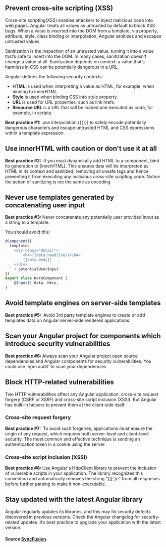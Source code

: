 ## Prevent cross-site scripting (XSS)

Cross-site scripting(XSS) enables attackers to inject malicious code into web pages.
Angular treats all values as untrusted by default to block XSS bugs.
When a value is inserted into the DOM from a template, via property, attribute, style, class binding or interpolation, Angular sanitizes and escapes untrusted values.

Sanitization is the inspection of an untrusted value, turning it into a value that’s safe to insert into the DOM.
In many cases, sanitization doesn't change a value at all.
Sanitization depends on context: a value that’s harmless in CSS can be potentially dangerous in a URL.

Angular defines the following security contexts:

- <strong>HTML</strong> is used when interpreting a value as HTML, for example, when binding to innerHTML.
- <strong>Style</strong> is used when binding CSS into style property.
- <strong>URL</strong> is used for URL properties, such as link hrefs.
- <strong>Resource URL</strong> is a URL that will be loaded and executed as code, for example, in scripts.

<strong>Best practice #1: </strong>
use interpolation ({{}}) to safely encode potentially dangerous characters and escape untrusted HTML and CSS expressions within a template expression.

## Use innerHTML with caution or don't use it at all

<strong>Best practice #2: </strong> If you must dynamically add HTML to a component, bind its generation to [innerHTML].
This ensures data will be interpreted as HTML in its context and sanitized, removing all unsafe tags and hence preventing it from executing any malicious cross-site scripting code.
Notice the action of sanitizing is not the same as encoding.

## Never use templates generated by concatenating user input

<strong>Best practice #3: </strong>Never concatenate any potentially user provided input as a string to a template.

You should avoid this:

````typescript
@Component({
  template: `
    <div class="detail">
        <h4>{{data.headline}}</h4>
        {{data.body}}
    </div>
  ` + potentialUserInput
})
export class HeroComponent {
    @Input() data: Hero;
}
````

## Avoid template engines on server-side templates

<strong>Best practice #5: </strong> Avoid 3rd party template engines to create or add templates data on Angular server-side rendered applications.

## Scan your Angular project for components which introduce security vulnerabilities

<strong>Best practice #6: </strong>Always scan your Angular project open source dependencies and Angular components for security vulnerabilities. You could use 'npm audit' to scan your dependencies.

## Block HTTP-related vulnerabilities

Two HTTP vulnerabilities affect any Angular application: cross-site request forgery (CSRF or XSRF) and cross-site script inclusion (XSSI).
But Angular has built-in helpers to prevent them at the client-side itself.

### Cross-site request forgery

<strong>Best practice #7: </strong> To avoid such forgeries, applications must ensure the origin of any request, which requires both server-level and client-level security.
The most common and effective technique is sending an authentication token in a cookie using the server.

### Cross-site script inclusion (XSSI)

<strong>Best practice #8: </strong>Use Angular's HttpClient library to prevent the inclusion of vulnerable scripts in your application.
The library recognizes this convention and automatically removes the string “)]}’,\n” from all responses before further parsing to make it non-executable.

## Stay updated with the latest Angular library

Angular regularly updates its libraries, and this may fix security defects discovered in previous versions.
Check the Angular changelog for security-related updates.
It’s best practice to upgrade your application with the latest version.

#### Source [SyncFusion](https://www.syncfusion.com/blogs/post/top-5-best-practices-angular-app-security.aspx).
